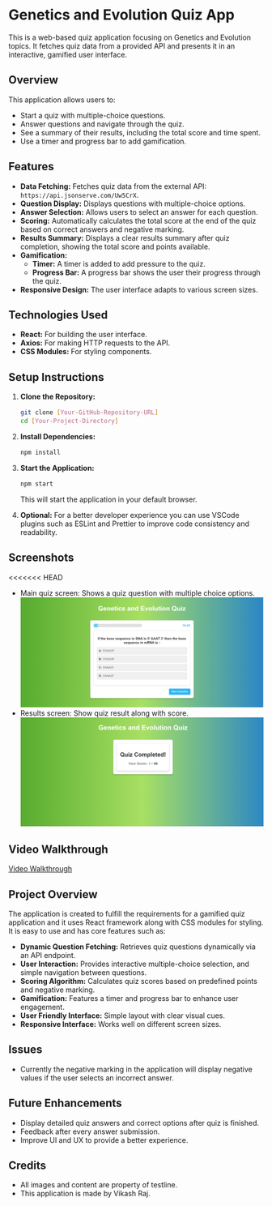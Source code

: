 # Genetics and Evolution Quiz App

This is a web-based quiz application focusing on Genetics and Evolution topics. It fetches quiz data from a provided API and presents it in an interactive, gamified user interface.

## Overview

This application allows users to:

-   Start a quiz with multiple-choice questions.
-   Answer questions and navigate through the quiz.
-   See a summary of their results, including the total score and time spent.
-   Use a timer and progress bar to add gamification.

## Features

-   **Data Fetching:** Fetches quiz data from the external API: `https://api.jsonserve.com/Uw5CrX`.
-   **Question Display:** Displays questions with multiple-choice options.
-   **Answer Selection:** Allows users to select an answer for each question.
-   **Scoring:** Automatically calculates the total score at the end of the quiz based on correct answers and negative marking.
-   **Results Summary:** Displays a clear results summary after quiz completion, showing the total score and points available.
-   **Gamification:**
    -   **Timer:** A timer is added to add pressure to the quiz.
    -   **Progress Bar:** A progress bar shows the user their progress through the quiz.
-   **Responsive Design:** The user interface adapts to various screen sizes.

## Technologies Used

-   **React:** For building the user interface.
-   **Axios:** For making HTTP requests to the API.
-   **CSS Modules:** For styling components.

## Setup Instructions

1.  **Clone the Repository:**

    ```bash
    git clone [Your-GitHub-Repository-URL]
    cd [Your-Project-Directory]
    ```

2.  **Install Dependencies:**

    ```bash
    npm install
    ```

3.  **Start the Application:**

    ```bash
    npm start
    ```

    This will start the application in your default browser.

4. **Optional:**  For a better developer experience you can use VSCode plugins such as ESLint and Prettier to improve code consistency and readability.




## Screenshots

<<<<<<< HEAD
-   Main quiz screen: Shows a quiz question with multiple choice options.
    ![Quiz Screen](images/quiz-screenshot.png)
-   Results screen: Show quiz result along with score.
    ![Results Screen](images/results-screenshot.png)



## Video Walkthrough
[Video Walkthrough](https://via.placeholder.com/1920x1080?text=Video+Walkthrough+Link)

## Project Overview

The application is created to fulfill the requirements for a gamified quiz application and it uses React framework along with CSS modules for styling. It is easy to use and has core features such as:

*   **Dynamic Question Fetching:** Retrieves quiz questions dynamically via an API endpoint.
*   **User Interaction:** Provides interactive multiple-choice selection, and simple navigation between questions.
*   **Scoring Algorithm:** Calculates quiz scores based on predefined points and negative marking.
*   **Gamification:** Features a timer and progress bar to enhance user engagement.
*   **User Friendly Interface:** Simple layout with clear visual cues.
*   **Responsive Interface:** Works well on different screen sizes.

## Issues
* Currently the negative marking in the application will display negative values if the user selects an incorrect answer.

## Future Enhancements
* Display detailed quiz answers and correct options after quiz is finished.
* Feedback after every answer submission.
* Improve UI and UX to provide a better experience.

## Credits
* All images and content are property of testline.
* This application is made by Vikash Raj.


